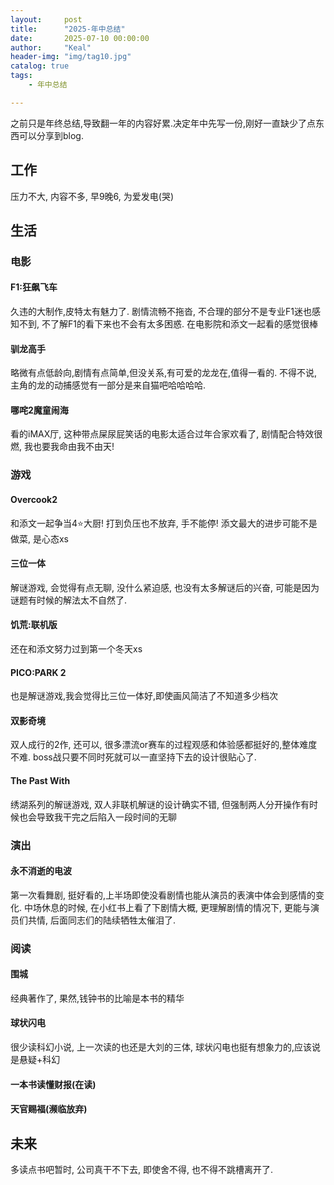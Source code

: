 ```yaml
---
layout:     post
title:      "2025-年中总结"
date:       2025-07-10 00:00:00
author:     "Keal"
header-img: "img/tag10.jpg"
catalog: true
tags:
    - 年中总结

---
```


之前只是年终总结,导致翻一年的内容好累.决定年中先写一份,刚好一直缺少了点东西可以分享到blog.

## 工作

压力不大, 内容不多, 早9晚6, 为爱发电(哭)

## 生活

### 电影

#### F1:狂飙飞车

久违的大制作,皮特太有魅力了. 剧情流畅不拖沓, 不合理的部分不是专业F1迷也感知不到, 不了解F1的看下来也不会有太多困惑. 在电影院和添文一起看的感觉很棒

#### 驯龙高手

略微有点低龄向,剧情有点简单,但没关系,有可爱的龙龙在,值得一看的. 不得不说, 主角的龙的动捕感觉有一部分是来自猫吧哈哈哈哈.

#### 哪咤2魔童闹海

看的iMAX厅, 这种带点屎尿屁笑话的电影太适合过年合家欢看了, 剧情配合特效很燃, 我也要我命由我不由天!

### 游戏

#### Overcook2

和添文一起争当4⭐️大厨!  打到负压也不放弃, 手不能停!  添文最大的进步可能不是做菜, 是心态xs

#### 三位一体

解谜游戏, 会觉得有点无聊, 没什么紧迫感, 也没有太多解谜后的兴奋, 可能是因为谜题有时候的解法太不自然了.

#### 饥荒:联机版

还在和添文努力过到第一个冬天xs

#### PICO:PARK 2

也是解谜游戏,我会觉得比三位一体好,即使画风简洁了不知道多少档次

#### 双影奇境

双人成行的2作, 还可以, 很多漂流or赛车的过程观感和体验感都挺好的,整体难度不难. boss战只要不同时死就可以一直坚持下去的设计很贴心了.

#### The Past With

绣湖系列的解谜游戏, 双人非联机解谜的设计确实不错, 但强制两人分开操作有时候也会导致我干完之后陷入一段时间的无聊

### 演出

#### 永不消逝的电波

第一次看舞剧, 挺好看的,上半场即使没看剧情也能从演员的表演中体会到感情的变化. 中场休息的时候, 在小红书上看了下剧情大概, 更理解剧情的情况下, 更能与演员们共情, 后面同志们的陆续牺牲太催泪了.

### 阅读

#### 围城

经典著作了, 果然,钱钟书的比喻是本书的精华

#### 球状闪电

很少读科幻小说, 上一次读的也还是大刘的三体, 球状闪电也挺有想象力的,应该说是悬疑+科幻

#### 一本书读懂财报(在读)

#### 天官赐福(濒临放弃)

## 未来

多读点书吧暂时, 公司真干不下去, 即使舍不得, 也不得不跳槽离开了. 

